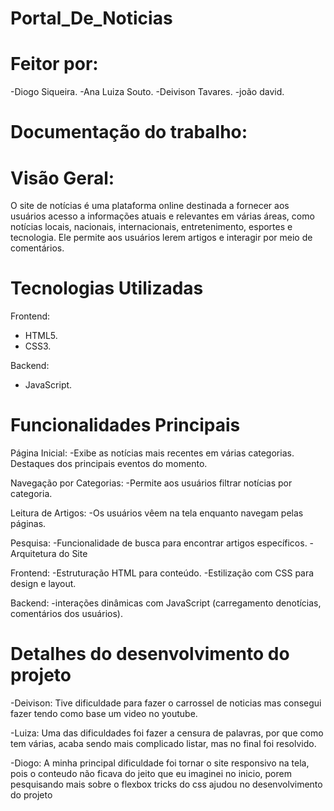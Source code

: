 # Portal_De_Noticias

# Feitor por:
-Diogo Siqueira.
-Ana Luiza Souto.
-Deivison Tavares.
-joão david.

# Documentação do trabalho:

# Visão Geral:
O site de notícias é uma plataforma online destinada a fornecer aos usuários acesso a informações atuais e relevantes em várias áreas, como notícias locais, nacionais, internacionais, entretenimento, esportes e tecnologia. Ele permite aos usuários lerem artigos  e interagir por meio de comentários.

# Tecnologias Utilizadas

Frontend:
- HTML5.
- CSS3.

Backend:
- JavaScript.

# Funcionalidades Principais

Página Inicial:
-Exibe as notícias mais recentes em várias categorias.
Destaques dos principais eventos do momento.

Navegação por Categorias:
-Permite aos usuários filtrar notícias por categoria.

Leitura de Artigos:
-Os usuários vêem na tela enquanto navegam pelas páginas.

Pesquisa:
-Funcionalidade de busca para encontrar artigos específicos.
-Arquitetura do Site

Frontend:
-Estruturação HTML para conteúdo.
-Estilização com CSS para design e layout.

Backend:
-interações dinâmicas com JavaScript (carregamento denotícias, comentários dos usuários).

# Detalhes do desenvolvimento do projeto

-Deivison: Tive dificuldade para fazer o carrossel de noticias mas consegui fazer tendo como base um video no youtube.

-Luiza: Uma das dificuldades foi fazer a censura de palavras, por que como tem várias, acaba sendo mais complicado listar, mas no final foi resolvido.

-Diogo: A minha principal dificuldade foi tornar o site responsivo na tela, pois o conteudo não ficava do jeito que eu imaginei no inicio, porem  pesquisando mais sobre o flexbox tricks do css ajudou no desenvolvimento do projeto
